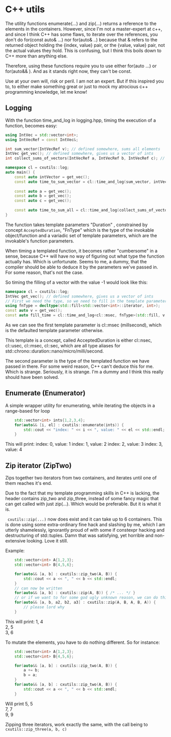 # C++ utils

The utility functions enumerate(...) and zip(...) returns a reference to the elements in the containers.
However, since I'm not a master-expert at c++, and since I think C++ has some flaws, to iterate over the
references, you don't do for(const auto& ...) nor for(auto& ..) because that & refers to the returned
object holding the {index, value} pair, or the {value, value} pair, not the actual values they hold. 
This is confusing, but I think this boils down to C++ more than anything else. 

Therefore, using these functions require you to use either for(auto ...) or for(auto&& ). And as it stands
right now, they can't be const.

Use at your own will, risk or peril. I am not an expert. But if this inspired you to, to either make something great
or just to mock my atrocious c++ programming knowledge, let me know! 

## Logging
With the function time_and_log in logging.hpp, timing the execution of a function, becomes easy:
```cpp
using IntVec = std::vector<int>;
using IntVecRef = const IntVec&;

int sum_vector(IntVecRef v); // defined somewhere, sums all elements
IntVec get_vec(); // defined somewhere, gives us a vector of ints
int collect_sums_of_vectors(IntVecRef a, IntVecRef b, IntVecRef c); // defined some where. Sums all vectors

namespace cl = cxutils::log;
auto main() {
    const auto intVector = get_vec();
    const auto time_to_sum_vector = cl::time_and_log(sum_vector, intVector);
    
    const auto a = get_vec(); 
    const auto b = get_vec();
    const auto c = get_vec();
    
    const auto time_to_sum_all = cl::time_and_log(collect_sums_of_vectors, a, b, c);
}
```

The function takes template parameters "Duration" , constrained by concept ```AcceptedDuration```, "FnType" which
is the type of the invokable object/function and a variadic set of template parameters, which are the invokable's function
parameters.

When timing a templated function, it becomes rather "cumbersome" in a sense, because C++ will have no way
of figuring out what type the function actually has. Which is unfortunate. Seems to me, a dummy, that the compiler
should be able to deduce it by the parameters we've passed in. For some reason, that's not the case. 

So timing the filling of a vector with the value -1 would look like this:

```cpp
namespace cl = cxutils::log;
IntVec get_vec(); // defined somewhere, gives us a vector of ints
// First we need the type, so we need to fill in the template parameters
using fnType = decltype(std::fill<std::vector<int>::iterator, int>);
const auto v = get_vec();
const auto fill_time = cl::time_and_log<cl::msec, fnType>(std::fill, v.begin(), v.end(), -1);
```

As we can see the first template parameter is cl::msec (millsecond), which is the defaulted template parameter otherwise.

This template is a concept, called AcceptedDuration is either cl::nsec, cl::usec, cl::msec, cl::sec, which are
all type aliases for std::chrono::duration::nano/micro/milli/second.

The second parameter is the type of the templated function we have passed in there. For some weird reason, C++
can't deduce this for me. Which is strange. Seriously, it is strange. I'm a dummy and I think this really should
have been solved.

## Enumerate (Enumerator)

A simple wrapper utility for enumerating, while iterating the objects in a range-based for loop

```cpp
    std::vector<int> ints{1,2,3,4};
    for(auto&& [i, el] : cxutils::enumerate(ints)) {
        std::cout << "index: " << i << ", value: " << el << std::endl;
    }
```

This will print:
index: 0, value: 1
index: 1, value: 2
index: 2, value: 3
index: 3, value: 4

## Zip iterator (ZipTwo)

Zips together two iterators from two containers, and iterates until one of them reaches it's end.

Due to the fact that my template programming skills in C++ is lacking, the header contains zip_two and zip_three, instead of 
some fancy magic that can get called with just zip(...). Which would be preferable. But it is what it is.

``` cxutils::zip(...)``` now does exist and it can take up to 6 containers. This is done using some extra-ordinary fine
hack and slashing by me, which I am utterly shamelessly, ignorantly proud of with some if constexpr hacking and 
destructuring of std::tuples. Damn that was satisfying, yet horrible and non-extensive looking. Love it still.

Example:
```cpp
    std::vector<int> A{1,2,3};
    std::vector<int> B{4,5,6};

    for(auto&& [a, b] : cxutils::zip_two(A, B)) {
        std::cout << a << ", " << b << std::endl;
    }
    // can now be written
    for(auto&& [a, b] : cxutils::zip(A, B)) { /* ... */ }
    // or if we want to for some god ugly unknown reason, we can do this;
    for(auto&& [a, b, a2, b2, a3] : cxutils::zip(A, B, A, B, A)) {
        // please lord why
    }
```

This will print:
1, 4<br>
2, 5<br>
3, 6<br>

To mutate the elements, you have to do nothing different. So for instance:

```cpp
    std::vector<int> A{1,2,3};
    std::vector<int> B{4,5,6};

    for(auto&& [a, b] : cxutils::zip_two(A, B)) {
        a += b;
        b = a;
    }
    for(auto&& [a, b] : cxutils::zip_two(A, B)) {
        std::cout << a << ", " << b << std::endl;
    }
```

Will print 
5, 5<br>
7, 7<br>
9, 9<br>

Zipping three iterators, work exactly the same, with the call being to ```cxutils::zip_three(a, b, c)```